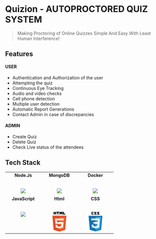 # Quizion - AUTOPROCTORED QUIZ SYSTEM

> Making Proctoring of Online Quizzes Simple And Easy With Least Human Interference!

## Features

#### USER
- Authentication and Authorization of the user 
- Attempting the quiz 
- Continuous Eye Tracking
- Audio and video checks 
- Cell phone detection
- Multiple user detection
- Automatic Report Generations
- Contact Admin in case of discrepancies

#### ADMIN
- Create Quiz
- Delete Quiz
- Check Live status of the attendees

## Tech Stack

<table>
  <tbody>
     <tr valign="top">
      <td width="25%" align="center">
        <span><strong>Node.Js</strong></span><br><br><br>
        <img height="64px" src="https://media4.giphy.com/media/kdFc8fubgS31b8DsVu/giphy.webp?cid=ecf05e4738j93oyh3h3jasxmeis5jyt0avnmkz236xwcqgim&rid=giphy.webp&ct=s">
      </td>
       <td width="25%" align="center">
        <span><strong>MongoDB</strong></span><br><br><br>
        <img height="64px" src="https://media0.giphy.com/media/wgFWLRiND4bkyYR4IN/200w.webp?cid=ecf05e4738j93oyh3h3jasxmeis5jyt0avnmkz236xwcqgim&rid=200w.webp&ct=s">
      </td>
       <td width="25%" align="center">
        <span><strong>Docker</strong></span><br><br><br>
        <img height="64px" src="https://www.docker.com/wp-content/uploads/2022/05/Docker_Temporary_Image_Google_Blue_1080x1080_v1.png">
      </td>
    </tr>
    <tr valign="top">
      <td width="25%" align="center">
        <span><strong>JavaScript</strong></span><br><br><br>
        <img height="64px" src="https://cdn.svgporn.com/logos/javascript.svg">
      </td>
           <td width="25%" align="center">
        <span><strong>Html</strong></span><br><br><br>
        <img height="64px" src="https://raw.githubusercontent.com/github/explore/80688e429a7d4ef2fca1e82350fe8e3517d3494d/topics/html/html.png">
      </td>
       <td width="25%" align="center">
        <span><strong>CSS</strong></span><br><br><br>
        <img height="64px" src="https://raw.githubusercontent.com/github/explore/80688e429a7d4ef2fca1e82350fe8e3517d3494d/topics/css/css.png">
      </td>
    </tr>
    
    
    

  </tbody>
</table>

<!-- C:\Users\shubh\Downloads\Kuizu-master\Quizion\Quizion.png## Screenshots
<img src="C:\Users\shubh\Downloads\Kuizu-master\Quizion\Quizion.png" alt="Project Screenshots"> -->

 

<!-- <img src="./frontend/assets/stop.png" alt="Project Screenshots"> -->

<!-- ## Steps to run
```
$ git clone https://github.com/N0v0cain3/Kuizu.git
$ cd backend && npm i 
$ npm start -->
<!-- ```
## Contributors
- <a href="https://github.com/N0v0cain3">Shivam Mehta</a>
- <a href="https://github.com/mounvip1525">Mounvi Podapati</a>
- <a href="https://github.com/Manasvi070902">Manasvi Alimchandani</a>
 -->

